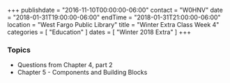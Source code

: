 +++
publishdate = "2016-11-10T00:00:00-06:00"
contact = "W0HNV"
date = "2018-01-31T19:00:00-06:00"
endTime = "2018-01-31T21:00:00-06:00"
location = "West Fargo Public Library"
title = "Winter Extra Class Week 4"
categories = [ "Education" ]
dates = [ "Winter 2018 Extra" ]
+++

### Topics

* Questions from Chapter 4, part 2
* Chapter 5 - Components and Building Blocks


